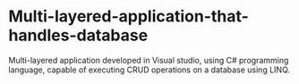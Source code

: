 # Multi-layered-application-that-handles-database
Multi-layered application developed in Visual studio, using C# programming language, capable of executing CRUD operations on a database using LINQ.
